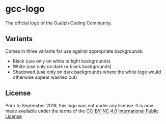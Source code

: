 gcc-logo
========

The official logo of the Guelph Coding Community.

Variants
--------

Comes in three variants for use against appropriate backgrounds:

 - Black (use only on white or light backgrounds)
 - White (use only on dark or black backgrounds)
 - Shadowed (use only on dark backgrounds where the white logo would
   otherwise appear washed out)

License
-------

Prior to September 2019, this logo was not under any license.
It is now made available under the terms of the
[CC-BY-NC 4.0 International Public License][cc-by-nc-4].

[cc-by-nc-4]: https://creativecommons.org/licenses/by/4.0/
